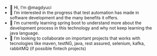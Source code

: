 - 👋 Hi, I’m @magdyuci
- 👀 I’m interested in the progress that test automation has made in software development and the many benefits it offers.
- 🌱 I’m currently learning spring boot to understand more about the development process in this technology and why not keep learning the java language.
- 💞️ I’m looking to collaborate on important projects that works with tecnologies like maven, testNG, java, rest assured, selenium, kafka, rabbitMQ (if possible fintech projects)


<!---
magdyuci/magdyuci is a ✨ special ✨ repository because its `README.md` (this file) appears on your GitHub profile.
You can click the Preview link to take a look at your changes.
--->
